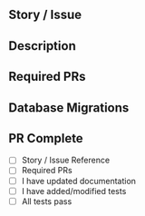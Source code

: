 ## Story / Issue

## Description

## Required PRs

## Database Migrations

## PR Complete
- [ ] Story / Issue Reference
- [ ] Required PRs
- [ ] I have updated documentation
- [ ] I have added/modified tests
- [ ] All tests pass

